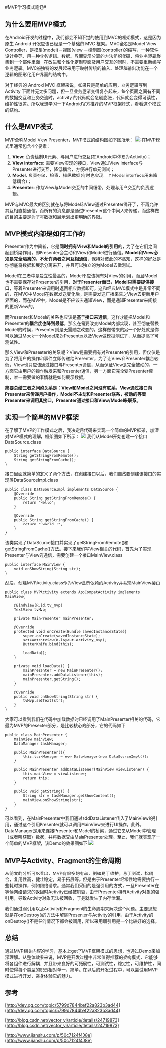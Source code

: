 #MVP学习模式笔记#
## 为什么要用MVP模式 ##
在Android开发的过程中，我们都会不知不觉的使用到MVC的框架模式，这是因为原生 Android 开发应该已经是一个基础的 MVC 框架。MVC全名是Model View Controller，是模型(model)－视图(view)－控制器(controller)的缩写，一种软件设计典范，用一种业务逻辑、数据、界面显示分离的方法组织代码，将业务逻辑聚集到一个部件里面，在改进和个性化定制界面及用户交互的同时，不需要重新编写业务逻辑。MVC被独特的发展起来用于映射传统的输入、处理和输出功能在一个逻辑的图形化用户界面的结构中。

对于经典的 Android MVC 框架来说，如果只是简单的应用，业务逻辑写到 Activity 下面并无太多问题，但一旦业务逐渐变得复杂起来，每个页面之间有不同的数据交互和业务交流时，activity 的代码就会急剧膨胀，代码就会变得可读性，维护性很差。所以我想学习一下Android官方推荐的MVP框架模式，看看这个模式的结构。
## 什么是MVP模式 ##
MVP全称Model View Presenter，MVP模式的结构图如下图所示：
![](http://i.imgur.com/DmGcy0E.png)
在MVP模式里通常包含4个要素：

1. **View:** 负责绘制UI元素、与用户进行交互(在Android中体现为Activity)；
2. **View interface:** 需要View实现的接口，View通过View interface与Presenter进行交互，降低耦合，方便进行单元测试；
3. **Model:** 负责存储、检索、操纵数据(有时也实现一个Model interface用来降低耦合)；
4. **Presenter:** 作为View与Model交互的中间纽带，处理与用户交互的负责逻辑。

MVP与MVC最大的区别就在与将Model和View通过Presenter隔开了，不再允许其互相直接通信，而所有的消息都是通过Presenter这个中间人来传递，而这样做的目的主要是为了将数据和展示划出更明确的界限。
## MVP模式内部是如何工作的 ##
Presenter作为中间者，它是**同时拥有View和Model的引用**的，为了在它们之间起到桥梁作用，即Presenter会主动和View和Model进行通信。**Model和View必须是完全隔离的，不允许两者之间互相通信**，保持对彼此的不感知，这样的好处是你彻底将数据和展示分离来开，并且可以独立的为Model去做测试。

Model在三者中是独立性最高的，Model不应该拥有对View的引用，而且Model也不需要保存对Presenter的引用，**对于Presenter而已，Model只需要提供接口**，等着Presenter来调用时返回相应数据即可，这和经典MVC模式中是非常不同的，在MVC中Model在数据发送变化后，是需要发送广播来告之View去更新用户界面的，而在MVP中，Model是不应该去通知View，而是通知Presenter来间接的更新View的。

而Presenter和Model的关系也应该是**基于接口来通信**，这样才能把Model和Presenter的**耦合度也降到最低**，那么在需要改变Model内部实现，甚至彻底替换Model的时候，Presenter则是无需随之改变的。这样做带来的另一个好处就是你可以通过Mock一个Model来对Presenter以及View做模拟测试了，从而提高了可测试性。

那么View和Presenter的关系呢？View是需要拥有对Presenter的引用，但仅仅是为了将用户的操作和事件立即传递给Presenter，为了让View和Presenter耦合较低，View也只应该通过接口与Presenter通信，从而保证View是完全被动的，一方面它由用户的操作触发来和Presenter通信，另一方面它完全受Presenter控制，唯一需要做的事情就是如何展示数据。

**简要总结三者之间的关系是：View和Model之间没有联系，View通过接口向Presenter来传递用户操作，Model不主动和Presenter联系，被动的等着Presenter来调用其接口，Presenter通过接口和View/Model来联系。**

## 实现一个简单的MVP框架 ##
在了解了MVP的工作模式之后，我决定用代码来实现一个简单的MVP框架，加深对MVP模式的理解，框架图如下所示：
![](http://i.imgur.com/nkf4NqL.png)
我们从Model开始创建一个接口DataSource.class

    public interface DataSource {
	    String getStringFromRemote();
	    String getStringFromCache();
	}
接口里面就简单的定义了两个方法，在创建接口以后，我们自然要创建该接口的实现类DataSourceImpl.class

    public class DataSourceImpl implements DataSource {
	    @Override
	    public String getStringFromRemote() {
	        return "Hello";
	    }
	
	    @Override
	    public String getStringFromCache() {
	        return " world !";
	    }
	}
该类实现了DataSource接口并实现了getStringFromRemote()和getStringFromCache()方法。接下来我们写View相关的代码，首先为了实现Presenter与View的通信，需要创建一个接口MainView.class

    public interface MainView {
	    void onShowString(String str);
	}
然后，创建MVPActivity.class作为View显示依赖的Activity并实现MainView接口

    public class MVPActivity extends AppCompatActivity implements MainView{
	
	    @BindView(R.id.tv_mvp)
	    TextView tvMvp;
	
	    private MainPresenter mainPresenter;
	
	    @Override
	    protected void onCreate(Bundle savedInstanceState){
	        super.onCreate(savedInstanceState);
	        setContentView(R.layout.activity_mvp);
	        ButterKnife.bind(this);
	
	        loadData();
	    }
	
	    private void loadData() {
	        mainPresenter = new MainPresenter();
	        mainPresenter.addDataListener(this);
	        mainPresenter.getString();
	    }
	
	    @Override
	    public void onShowString(String str) {
	        tvMvp.setText(str);
	    }
	}
大家可以看到我们在代码中加载数据时已经调用了MainPresenter相关的代码，它最为MVP的Presenter部分，是比较核心的部分，它的代码如下

    public class MainPresenter {
	    MainView mainView;
	    DataManager taskManager;
	
	    public MainPresenter(){
	        this.taskManager = new DataManager(new DataSourceImpl());
	    }
	
	    public MainPresenter addDataListener(MainView viewListener) {
	        this.mainView = viewListener;
	        return this;
	    }
	
	    public void getString() {
	        String str = taskManager.getShowContent();
	        mainView.onShowString(str);
	    }
	}
可以看到，在MainPresenter中我们通过addDataListener传入了MainView的引用，通过这个引用Presenter就可以调用MainView来进行UI操作。此外，DataManager是用来连接Presenter和Model的桥梁，通过它来从Model中管理（或者叫获取）数据，并将数据交由MainPresenter处理。至此，我们就实现了一个简单的MVP框架，该Demo的效果图如下
![](http://i.imgur.com/vRKW3AJ.png)
## MVP与Activity、Fragment的生命周期 ##
从前文的分析可以看出，MVP有很多的有点，例如易于维护，易于测试，松耦合，复用性高，健壮稳定，易于拓展等。但是由于Presenter经常性地需要执行一些耗时操作，例如网络请求。通常我们采用的是强引用的方式，一旦Presenter在等候网络请求的返回时Activity已经被销毁，由于Presenter持有Activity对象的强引用，导致Activity对象无法被回收，于是就发生了内存泄漏。

我们通过弱引用以及Activity和Fragment的生命周期来解决这个问题。主要思想就是在onDestroy()的方法中解除Presenter与Activity的引用，由于Activity的onDestroy()不是任何情况下都会被调用，所以采用弱引用是一个比较好的选择。
## 总结 ##
通过MVP相关内容的学习，基本上get了MVP框架模式的思想，也通过Demo来加深理解。从整体效果来说，MVP是开发过程中非常值得推荐的架构模式，它能够将各组件进行解耦，并且带来良好的可拓展性，可测试性，稳定性，可维护性，同时使得每个类型的职责相对单一，简单。在以后的开发过程中，可以尝试用MVP模式进行开发，亲身体验它的魅力。
## 参考 ##
[http://dev.qq.com/topic/5799d7844bef22a823b3ad44](http://dev.qq.com/topic/5799d7844bef22a823b3ad44)

[http://blog.csdn.net/vector_yi/article/details/24719873](http://blog.csdn.net/vector_yi/article/details/24719873)

[http://www.jianshu.com/p/50c7124f408e](http://www.jianshu.com/p/50c7124f408e)